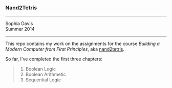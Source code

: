 ### Nand2Tetris

-----------

Sophia Davis  
Summer 2014

------------

This repo contains my work on the assignments for the course *Building a Modern Computer from First Principles*, aka [nand2tetris](http://www.nand2tetris.org/).  

So far, I've completed the first three chapters:  
>1. Boolean Logic  
>2. Boolean Arithmetic  
>3. Sequential Logic  